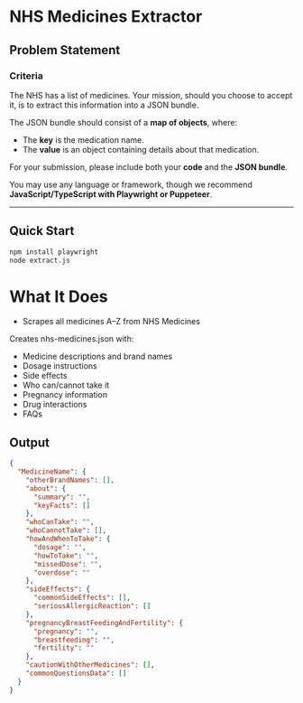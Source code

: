 # NHS Medicines Extractor

## Problem Statement

### Criteria
The NHS has a list of medicines. Your mission, should you choose to accept it, is to extract this information into a JSON bundle.  

The JSON bundle should consist of a **map of objects**, where:
- The **key** is the medication name.
- The **value** is an object containing details about that medication.

For your submission, please include both your **code** and the **JSON bundle**.  

You may use any language or framework, though we recommend **JavaScript/TypeScript with Playwright or Puppeteer**.

---

## Quick Start

```bash
npm install playwright
node extract.js
```

# What It Does
- Scrapes all medicines A–Z from NHS Medicines

Creates nhs-medicines.json with:
- Medicine descriptions and brand names
- Dosage instructions
- Side effects
- Who can/cannot take it
- Pregnancy information
- Drug interactions
- FAQs


## Output

```json
{
  "MedicineName": {
    "otherBrandNames": [],
    "about": {
      "summary": "",
      "keyFacts": []
    },
    "whoCanTake": "",
    "whoCannotTake": [],
    "howAndWhenToTake": {
      "dosage": "",
      "howToTake": "",
      "missedDose": "",
      "overdose": ""
    },
    "sideEffects": {
      "commonSideEffects": [],
      "seriousAllergicReaction": []
    },
    "pregnancyBreastFeedingAndFertility": {
      "pregnancy": "",
      "breastfeeding": "",
      "fertility": ""
    },
    "cautionWithOtherMedicines": [],
    "commonQuestionsData": []
  }
}

```
